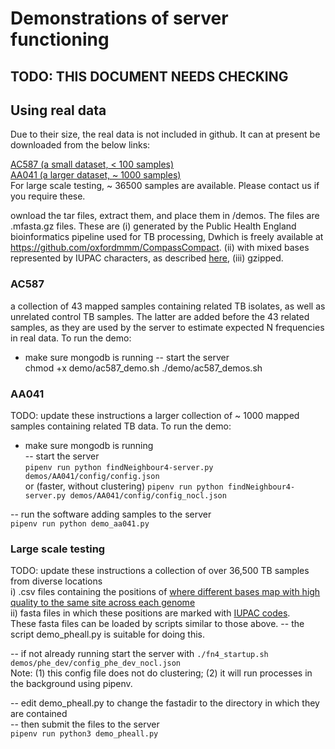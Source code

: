 # Demonstrations of server functioning

## TODO: THIS DOCUMENT NEEDS CHECKING

## Using real data
Due to their size, the real data is not included in github.  It can at present be downloaded from the below links:

[AC587 (a small dataset, < 100 samples)](https://www.dropbox.com/s/3hfgmue3g24extq/AC587.tar?dl=0)  
[AA041 (a larger dataset, ~ 1000 samples)](https://www.dropbox.com/s/l7o0v427wnu69l9/AA041.tar?dl=0)  
For large scale testing, ~ 36500 samples are available.  Please contact us if you require these.  

ownload the tar files, extract them, and place them in /demos.
The files are .mfasta.gz files.  These are (i) generated by the Public Health England bioinformatics pipeline used for TB processing,
Dwhich is freely available at https://github.com/oxfordmmm/CompassCompact. (ii) with mixed bases represented by IUPAC characters, as  described [here](https://github.com/davidhwyllie/VCFMIX), (iii) gzipped. 



### AC587  
a collection of 43 mapped samples containing related TB isolates, as well as unrelated control TB samples.
The latter are added before the 43 related samples, as they are used by the server to estimate expected N frequencies in real data.
To run the demo:
- make sure mongodb is running
-- start the server  
chmod +x demo/ac587_demo.sh
./demo/ac587_demos.sh

### AA041
TODO: update these instructions
a larger collection of ~ 1000 mapped samples containing related TB data.
To run the demo:
- make sure mongodb is running  
-- start the server  
``` pipenv run python findNeighbour4-server.py demos/AA041/config/config.json ```   
or (faster, without clustering)
``` pipenv run python findNeighbour4-server.py demos/AA041/config/config_nocl.json ```

-- run the software adding samples to the server  
``` pipenv run python demo_aa041.py ```

### Large scale testing
TODO: update these instructions
a collection of over 36,500 TB samples from diverse locations  
i) .csv files containing the positions of [where different bases map with high quality to the same site across each genome](https://github.com/davidhwyllie/VCFMIX)  
ii) fasta files in which these positions are marked with [IUPAC codes](https://www.bioinformatics.org/sms/iupac.html).  
These fasta files can be loaded by scripts similar to those above.
-- the script demo_pheall.py is suitable for doing this.

-- if not already running start the server with 
```./fn4_startup.sh demos/phe_dev/config_phe_dev_nocl.json```		
Note: (1) this config file does not do clustering; (2) it will run processes in the background using pipenv.  

-- edit demo_pheall.py to change the fastadir to the directory in which they are contained  
-- then submit the files to the server     
``` pipenv run python3 demo_pheall.py ```  

 



